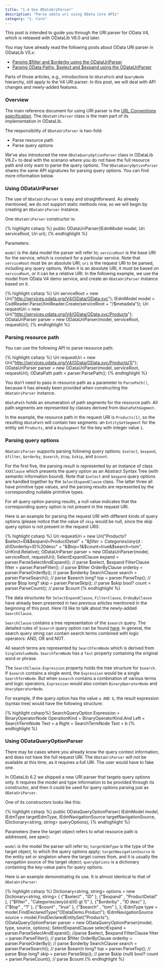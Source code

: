 ```yaml
---
title: "1.4 Use ODataUriParser"
description: "Parse odata uri using OData Core APIs"
category: "1. Core"
---
```


This post is intended to guide you through the URI parser for OData V4, which is released with ODataLib V6.0 and later.

You may have already read the following posts about OData URI parser in ODataLib V5.x:

- [Parsing $filter and $orderby using the ODataUriParser](http://blogs.msdn.com/b/alexj/archive/2012/12/06/parsing-filter-and-orderby-using-the-odatauriparser.aspx)
- [Parsing OData Paths, $select and $expand using the ODataUriParser](http://blogs.msdn.com/b/alexj/archive/2013/05/10/parsing-odata-paths-select-and-expand-using-the-odatauriparser.aspx)

Parts of those articles, e.g., introductions to `ODataPath` and `QueryNode` hierarchy, still apply to the V4 URI parser. In this post, we will deal with API changes and newly-added features.

### Overview
The main reference document for using URI parser is the [URL Conventions specification](http://docs.oasis-open.org/odata/odata/v4.0/odata-v4.0-part2-url-conventions.html). The `ODataUriParser` class is the main part of its implementation in ODataLib.

The responsibility of `ODataUriParser` is two-fold:

* Parse resource path
* Parse query options

We’ve also introduced the new `ODataQueryOptionParser` class in ODataLib V6.2+ to deal with the scenario where you do not have the full resource path and only want to parse the query options. The `ODataQueryOptionParser` shares the same API signatures for parsing query options. You can find more information below.

### Using ODataUriParser
The use of `ODataUriParser` is easy and straightforward. As already mentioned, we do not support static methods now, so we will begin by creating an `ODataUriParser` instance.

One `ODataUriParser` constructor is:

{% highlight csharp %}
public ODataUriParser(IEdmModel model, Uri serviceRoot, Uri uri);
{% endhighlight %}

Parameters:

`model` is the data model the parser will refer to; `serviceRoot` is the base URI for the service, which is constant for a particular service. Note that `serviceRoot` must be an absolute URI; `uri` is the request URI to be parsed, including any query options. When it is an absolute URI, it must be based on `serviceRoot`, or it can be a relative URI. In the following example, we use the model from OData V4 demo service, and create an `ODataUriParser` instance based on it.

{% highlight csharp %}
Uri serviceRoot = new Uri("http://services.odata.org/V4/OData/OData.svc");
IEdmModel model = CsdlReader.Parse(XmlReader.Create(serviceRoot + "/$metadata"));
Uri requestUri = new Uri("http://services.odata.org/V4/OData/OData.svc/Products");
ODataUriParser parser = new ODataUriParser(model, serviceRoot, requestUri);
{% endhighlight %}

### Parsing resource path
You can use the following API to parse resource path:

{% highlight csharp %}
Uri requestUri = new Uri("http://services.odata.org/V4/OData/OData.svc/Products(1)");
ODataUriParser parser = new ODataUriParser(model, serviceRoot, requestUri);
ODataPath path = parser.ParsePath();
{% endhighlight %}

You don’t need to pass in resource path as a parameter to `ParsePath()`, because it has already been provided when constructing the `ODataUriParser` instance.

`ODataPath` holds an enumeration of path segments for the resource path. All path segments are represented by classes derived from `ODataPathSegment`.

In the example, the resource path in the request URI is `Products(1)`, so the resulting `ODataPath` will contain two segments: an `EntitySetSegment` for the entity set `Products`, and a `KeySegment` for the key with integer value `1`.

### Parsing query options
`ODataUriParser` supports parsing following query options: `$select`, `$expand`, `$filter`, `$orderby`, `$search`, `$top`, `$skip`, and `$count`.

For the first five, the parsing result is represented by an instance of class `XXXClause` which presents the query option as an Abstract Syntax Tree (with semantic information bound). Note that `$select` and `$expand` query options are handled together by the `SelectExpandClause` class. The latter three all have primitive type values, and the parsing results are represented by the corresponding nullable primitive types.

For all query option parsing results, a null value indicates that the corresponding query option is not present in the request URI.

Here is an example for parsing the request URI with different kinds of query options (please notice that the value of `skip` would be null, since the skip query option is not present in the request URI):

{% highlight csharp %}
Uri requestUri = new Uri("Products?$select=ID&$expand=ProductDetail" +
                         "&$filter=Categories/any(d:d/ID%20gt%201)&$orderby=ID%20desc" +
                         "&$top=1&$count=true&$search=tom",
                         UriKind.Relative);
ODataUriParser parser = new ODataUriParser(model, serviceRoot, requestUri);
SelectExpandClause expand = parser.ParseSelectAndExpand(); // parse $select, $expand
FilterClause filter = parser.ParseFilter();                // parse $filter
OrderByClause orderby = parser.ParseOrderBy();             // parse $orderby
SearchClause search = parser.ParseSearch();                // parse $search
long? top = parser.ParseTop();                             // parse $top
long? skip = parser.ParseSkip();                           // parse $skip
bool? count = parser.ParseCount();                         // parse $count
{% endhighlight %}
 
The data structures for `SelectExpandClause`, `FilterClause`, `OrdeyByClause` have already been presented in two previous articles mentioned in the beginning of this post. Here I’d like to talk about the newly-added `SearchClause`.

`SearchClause` contains a tree representation of the `$search` query. The detailed rules of `$search` query option can be found [here](http://docs.oasis-open.org/odata/odata/v4.0/errata03/os/complete/part2-url-conventions/odata-v4.0-errata03-os-part2-url-conventions-complete.html#_Toc453752364). In general, the search query string can contain search terms combined with logic operators: AND, OR and NOT.

All search terms are represented by `SearchTermNode` which is derived from `SingleValueNode`. `SearchTermNode` has a `Text` property containing the original word or phrase.

The `SearchClause.Expression` property holds the tree structure for `$search`. If `$search` contains a single word, the `Expression` would be a single `SearchTermNode`. But when `$search` contains a combination of various terms and logic operators, `Expression` would also contain `BinaryOperatorNode` and `UnaryOperatorNode`.

For example, if the query option has the value `a AND b`, the result expression (syntax tree) would have the following structure:

{% highlight csharp%}
SearchQueryOption
    Expression = BinaryOperatorNode
                 OperationKind = BinaryOperatorKind.And
                 Left          = SearchTermNode
                                 Text = a
                 Right         = SearchTermNode
                                 Text = b
{% endhighlight %}

### Using ODataQueryOptionParser
There may be cases where you already know the query context information, and does not have the full request URI. The `ODataUriParser` will not be available at this time, as it requires a full URI. The user would have to fake one.

In ODataLib 6.2 we shipped a new URI parser that targets query options only. It requires the model and type information to be provided through its constructor, and then it could be used for query options parsing just as `ODataUriParser`.

One of its constructors looks like this:

{% highlight csharp %}
public ODataQueryOptionParser(
    IEdmModel model,
    IEdmType targetEdmType,
    IEdmNavigationSource targetNavigationSource,
    IDictionary<string, string> queryOptions);
{% endhighlight %}

Parameters (here the target object refers to what resource path is addressed, see spec):

`model` is the model the parser will refer to;
`targetEdmType` is the type of the target object, to which the query options apply;
`targetNavigationSource` is the entity set or singleton where the target comes from, and it is usually the navigation source of the target object;
`queryOptions` is a dictionary containing the key-value pairs for query options.
 
Here is an example demonstrating its use. It is almost identical to that of `ODataUriParser`:

{% highlight csharp %}
Dictionary<string, string> options = new Dictionary<string, string>
{
    {"$select"  , "ID"                          },
    {"$expand"  , "ProductDetail"               },
    {"$filter"  , "Categories/any(d:d/ID gt 1)" },
    {"$orderby" , "ID desc"                     },
    {"$top"     , "1"                           },
    {"$count"   , "true"                        },
    {"$search"  , "tom"                         },
};
IEdmType type = model.FindDeclaredType("ODataDemo.Product");
IEdmNavigationSource source = model.FindDeclaredEntitySet("Products");
ODataQueryOptionParser parser = new ODataQueryOptionParser(model, type, source, options);
SelectExpandClause selectExpand = parser.ParseSelectAndExpand(); //parse $select, $expand
FilterClause filter = parser.ParseFilter();                      // parse $filter
OrderByClause orderby = parser.ParseOrderBy();                   // parse $orderby
SearchClause search = parser.ParseSearch();                      // parse $search
long? top = parser.ParseTop();                                   // parse $top
long? skip = parser.ParseSkip();                                 // parse $skip (null)
bool? count = parser.ParseCount();                               // parse $count
{% endhighlight %}
